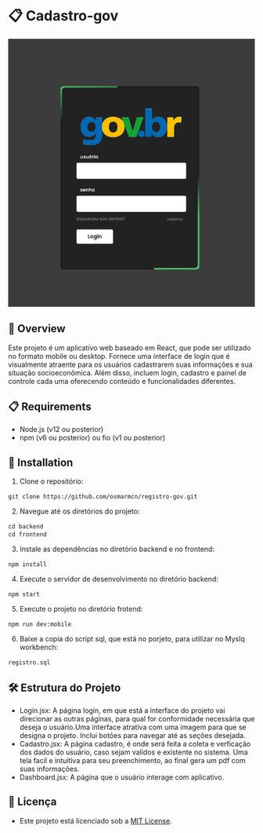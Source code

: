 # 📋 Cadastro-gov

![image](frontend/src/assets/tela-gov.png)

## 🚀 Overview 


Este projeto é um aplicativo web baseado em React, que pode ser utilizado no formato mobile ou desktop. Fornece uma interface de login que é visualmente atraente para os usuários cadastrarem suas informações e sua situação socioeconômica. Além disso, incluem login, cadastro e painel de controle cada uma oferecendo conteúdo e funcionalidades diferentes.


## 📋 Requirements

- Node.js (v12 ou posterior)
- npm (v6 ou posterior) ou fio (v1 ou posterior)

## 🔧 Installation

1. Clone o repositório:

```
git clone https://github.com/osmarmcn/registro-gov.git
```

2. Navegue até os diretórios do projeto:

```
cd backend
cd frontend
```


3. Instale as dependências no diretório backend e no frontend:

```
npm install

```


4. Execute o servidor de desenvolvimento no diretório backend:

```
npm start
```

5. Execute o projeto no diretório frotend:

```
npm run dev:mobile
```

6. Baixe a copia do script sql, que está no porjeto, para utilizar no Myslq workbench:

```
registro.sql
```

## 🛠️  Estrutura do Projeto

- Login.jsx: A página login, em que está a interface do projeto vai direcionar as outras páginas, para qual for conformidade necessária que deseja o usuário.Uma interface atrativa com uma imagem  para que se designa o projeto. Inclui  botões para navegar até as seções desejada. 
- Cadastro.jsx: A página cadastro, é onde será feita a coleta e verficação dos dados do usuário, caso sejam validos e existente no sistema. Uma tela facil e intuitiva para seu preenchimento, ao final gera um pdf com suas informações.
- Dashboard.jsx: A página que o usuário interage com aplicativo.


## 📄 Licença

- Este projeto está licenciado sob a [MIT License](LICENSE).
